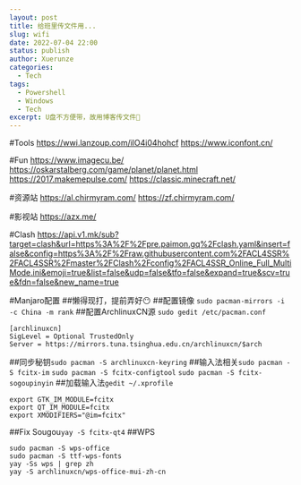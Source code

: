 ```yaml
---
layout: post
title: 给班里传文件用...
slug: wifi
date: 2022-07-04 22:00
status: publish
author: Xuerunze
categories: 
  - Tech
tags:
  - Powershell
  - Windows
  - Tech
excerpt: U盘不方便带，故用博客传文件🤣
---
```



#Tools
https://wwi.lanzoup.com/ilO4i04hohcf
https://www.iconfont.cn/

#Fun
https://www.imagecu.be/
https://oskarstalberg.com/game/planet/planet.html
https://2017.makemepulse.com/
https://classic.minecraft.net/

#资源站
https://al.chirmyram.com/
https://zf.chirmyram.com/

#影视站
https://azx.me/

#Clash
https://api.v1.mk/sub?target=clash&url=https%3A%2F%2Fpre.paimon.gq%2Fclash.yaml&insert=false&config=https%3A%2F%2Fraw.githubusercontent.com%2FACL4SSR%2FACL4SSR%2Fmaster%2FClash%2Fconfig%2FACL4SSR_Online_Full_MultiMode.ini&emoji=true&list=false&udp=false&tfo=false&expand=true&scv=true&fdn=false&new_name=true

#Manjaro配置
##懒得现打，提前弄好😶
##配置镜像 `sudo pacman-mirrors -i -c China -m rank`
##配置ArchlinuxCN源 `sudo gedit /etc/pacman.conf`
```
[archlinuxcn]
SigLevel = Optional TrustedOnly
Server = https://mirrors.tuna.tsinghua.edu.cn/archlinuxcn/$arch
```
##同步秘钥`sudo pacman -S archlinuxcn-keyring`
##输入法相关`sudo pacman -S fcitx-im` `sudo pacman -S fcitx-configtool` `sudo pacman -S fcitx-sogoupinyin`
##加载输入法`gedit ~/.xprofile`
```
export GTK_IM_MODULE=fcitx
export QT_IM_MODULE=fcitx
export XMODIFIERS="@im=fcitx"
```
##Fix Sougou`yay -S fcitx-qt4`
##WPS
```
sudo pacman -S wps-office
sudo pacman -S ttf-wps-fonts
yay -Ss wps | grep zh
yay -S archlinuxcn/wps-office-mui-zh-cn
```
